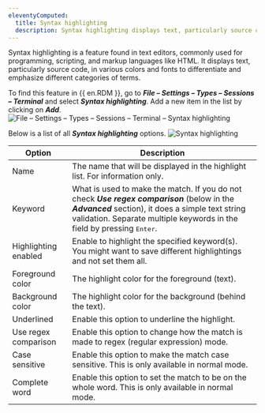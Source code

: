 ```yaml
---
eleventyComputed:
  title: Syntax highlighting
  description: Syntax highlighting displays text, particularly source code, in various colors and fonts to differentiate and emphasize different categories of terms.
---
```

Syntax highlighting is a feature found in text editors, commonly used for programming, scripting, and markup languages like HTML. It displays text, particularly source code, in various colors and fonts to differentiate and emphasize different categories of terms.

To find this feature in {{ en.RDM }}, go to ***File – Settings – Types – Sessions – Terminal*** and select ***Syntax highlighting***. Add a new item in the list by clicking on ***Add***.
![File – Settings – Types – Sessions – Terminal – Syntax highlighting](https://cdnweb.devolutions.net/docs/docs_en_rdm_windows_RDMW2010_2024_1.png)

Below is a list of all ***Syntax highlighting*** options.
![Syntax highlighting](https://cdnweb.devolutions.net/docs/docs_en_rdm_windows_RDMW2012_2024_1.png)

| Option               | Description                                                                                                        |
|----------------------|--------------------------------------------------------------------------------------------------------------------|
| Name                 | The name that will be displayed in the highlight list. For information only.                                       |
| Keyword              | What is used to make the match. If you do not check ***Use regex comparison*** (below in the ***Advanced*** section), it does a simple text string validation. Separate multiple keywords in the field by pressing <kbd>Enter</kbd>.                                                    |
| Highlighting enabled | Enable to highlight the specified keyword(s). You might want to save different highlightings and not set them all. |
| Foreground color     | The highlight color for the foreground (text).                                                                     |
| Background color     | The highlight color for the background (behind the text).                                                          |
| Underlined           | Enable this option to underline the highlight.                                                                     |
| Use regex comparison | Enable this option to change how the match is made to regex (regular expression) mode.                             |
| Case sensitive       | Enable this option to make the match case sensitive. This is only available in normal mode.                        |
| Complete word        | Enable this option to set the match to be on the whole word. This is only available in normal mode.                |